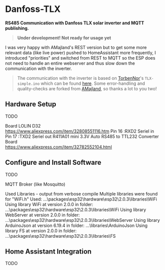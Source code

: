 # Danfoss-TLX
**RS485 Communication with Danfoss TLX solar inverter and MQTT publishing.**

> **Under development! Not ready for usage yet**

I was very happy with AMajland's REST version but to get some more relevant data (like live power) pushed to HomeAssistant more frequently, I introduced "priorities" and switched from REST to MQTT so the ESP does not need to handle an entire webserver and thus slow down the communication with the inverter.

>The communication with the inverter is based on [TorbenNor](https://github.com/TorbenNor)'s `TLX-simple.ino` which can be found [here](https://github.com/TorbenNor/Danfoss-TLX).
Some error-handling and quality-checks are forked from [AMajland](https://github.com/AMajland), so thanks a lot to you two!

## Hardware Setup

TODO

Board LOLIN D32                                        
https://www.aliexpress.com/item/32808551116.htm
  Pin 16  :RXD2 Seriel in
  Pin 17  :TXD2 Seriel out
R411A01 mini 3.3V Auto RS485 to TTL232 Converter Board  
https://www.aliexpress.com/item/32782552104.html

## Configure and Install Software

TODO

MQTT Broker (like Mosquitto)

Used Libraries - output from verbose compile
Multiple libraries were found for "WiFi.h" Used:       ...\packages\esp32\hardware\esp32\2.0.3\libraries\WiFi
Using library WiFi at version 2.0.0 in folder:         ...\packages\esp32\hardware\esp32\2.0.3\libraries\WiFi 
Using library WebServer at version 2.0.0 in folder:    ...\packages\esp32\hardware\esp32\2.0.3\libraries\WebServer 
Using library ArduinoJson at version 6.19.4 in folder: ...\libraries\ArduinoJson 
Using library FS at version 2.0.0 in folder:           ...\packages\esp32\hardware\esp32\2.0.3\libraries\FS 

## Home Assistant Integration

TODO